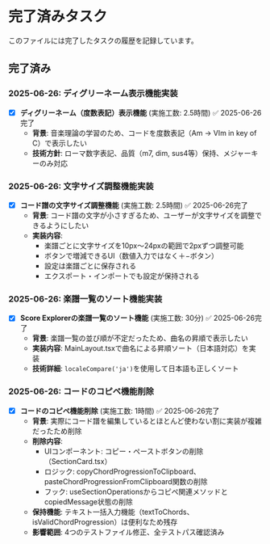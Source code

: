 # 完了済みタスク

このファイルには完了したタスクの履歴を記録しています。

## 完了済み

### 2025-06-26: ディグリーネーム表示機能実装
- [x] **ディグリーネーム（度数表記）表示機能** (実施工数: 2.5時間) ✅ 2025-06-26完了
  - **背景**: 音楽理論の学習のため、コードを度数表記（Am → VIm in key of C）で表示したい
  - **技術方針**: ローマ数字表記、品質（m7, dim, sus4等）保持、メジャーキーのみ対応

### 2025-06-26: 文字サイズ調整機能実装
- [x] **コード譜の文字サイズ調整機能** (実施工数: 2.5時間) ✅ 2025-06-26完了
  - **背景**: コード譜の文字が小さすぎるため、ユーザーが文字サイズを調整できるようにしたい
  - **実装内容**: 
    - 楽譜ごとに文字サイズを10px〜24pxの範囲で2pxずつ調整可能
    - ボタンで増減できるUI（数値入力ではなく＋−ボタン）
    - 設定は楽譜ごとに保存される
    - エクスポート・インポートでも設定が保持される

### 2025-06-26: 楽譜一覧のソート機能実装
- [x] **Score Explorerの楽譜一覧のソート機能** (実施工数: 30分) ✅ 2025-06-26完了
  - **背景**: 楽譜一覧の並び順が不定だったため、曲名の昇順で表示したい
  - **実装内容**: MainLayout.tsxで曲名による昇順ソート（日本語対応）を実装
  - **技術詳細**: `localeCompare('ja')`を使用して日本語も正しくソート

### 2025-06-26: コードのコピペ機能削除
- [x] **コードのコピペ機能削除** (実施工数: 1時間) ✅ 2025-06-26完了
  - **背景**: 実際にコード譜を編集しているとほとんど使わない割に実装が複雑だったため削除
  - **削除内容**: 
    - UIコンポーネント: コピー・ペーストボタンの削除（SectionCard.tsx）
    - ロジック: copyChordProgressionToClipboard、pasteChordProgressionFromClipboard関数の削除
    - フック: useSectionOperationsからコピペ関連メソッドとcopiedMessage状態の削除
  - **保持機能**: テキスト一括入力機能（textToChords、isValidChordProgression）は便利なため残存
  - **影響範囲**: 4つのテストファイル修正、全テストパス確認済み
